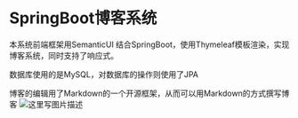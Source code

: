 # SpringBoot博客系统

本系统前端框架用SemanticUI 结合SpringBoot，使用Thymeleaf模板渲染，实现博客系统，同时支持了响应式。

数据库使用的是MySQL，对数据库的操作则使用了JPA

博客的编辑用了Markdown的一个开源框架，从而可以用Markdown的方式撰写博客
![这里写图片描述](https://img-blog.csdn.net/20180614090558488?watermark/2/text/aHR0cHM6Ly9ibG9nLmNzZG4ubmV0L3NpbmF0XzMwNDM2MDg3/font/5a6L5L2T/fontsize/400/fill/I0JBQkFCMA==/dissolve/70)
